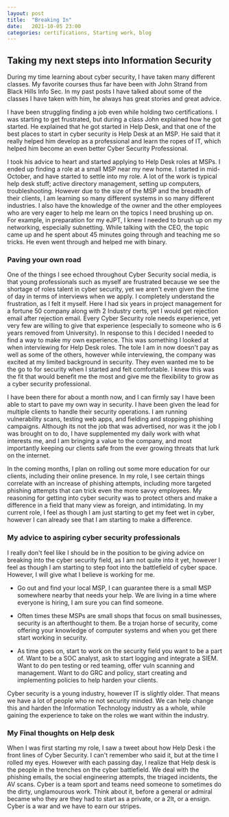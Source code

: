 ```yaml
---
layout: post
title:  "Breaking In"
date:   2021-10-05 23:00
categories: certifications, Starting work, blog
---
```

## Taking my next steps into Information Security

During my time learning about cyber security, I have taken many different classes. My favorite courses thus far have been with John Strand from Black Hills Info Sec. In my past posts I have talked about some of the classes I have taken with him, he always has great stories and great advice.

I have been struggling finding a job even while holding two certifications.
I was starting to get frustrated, but during a class John explained how he got started. He explained that he got started in Help Desk, and that one of the best places to start in cyber security is Help Desk at an MSP. He said that it really helped him develop as a professional and learn the ropes of IT, which helped him become an even better Cyber Security Professional.

I took his advice to heart and started applying to Help Desk roles at MSPs. I ended up finding a role at a small MSP near my new home. I started in mid-October, and have started to settle into my role. A lot of the work is typical help desk stuff; active directory management, setting up computers, troubleshooting. However due to the size of the MSP and the breadth of their clients, I am learning so many different systems in so many different industries. I also have the knowledge of the owner and the other employees who are very eager to help me learn on the topics I need brushing up on. For example, in preparation for my eJPT, I knew I needed to brush up on my networking, especially subnetting. While talking with the CEO, the topic came up and he spent about 45 minutes going through and teaching me so tricks. He even went through and helped me with binary.

### Paving your own road

One of the things I see echoed throughout Cyber Security social media, is that young professionals such as myself are frustrated because we see the shortage of roles talent in cyber security, yet we aren't even given the time of day in terms of interviews when we apply. I completely understand the frustration, as I felt it myself. Here I had six years in project management for a fortune 50 company along with 2 Industry certs, yet I would get rejection email after rejection email. Every Cyber Security role needs experience, yet very few are willing to give that experience (especially to someone who is 6 years removed from University). In response to this I decided I needed to find a way to make my own experience. This was something I looked at when interviewing for Help Desk roles. The tole I am in now doesn't pay as well as some of the others, however while interviewing, the company was excited at my limited background in security. They even wanted me to be the go to for security when I started and felt comfortable. I knew this was the fit that would benefit me the most and give me the flexibility to grow as a cyber security professional.   

I have been there for about a month now, and I can firmly say I have been able to start to pave my own way in security. I have been given the lead for multiple clients to handle their security operations. I am running vulnerability scans, testing web apps, and fielding and stopping phishing campaigns. Although its not the job that was advertised, nor was it the job I was brought on to do, I have supplemented my daily work with what interests me, and I am bringing a value to the company, and most importantly keeping our clients safe from the ever growing threats that lurk on the internet.

In the coming months, I plan on rolling out some more education for our clients, including their online presence. In my role, I see certain things correlate with an increase of phishing attempts, including more targeted phishing attempts that can trick even the more savvy employees. My reasoning for getting into cyber security was to protect others and make a difference in a field that many view as foreign, and intimidating. In my current role, I feel as though I am just starting to  get my feet wet in cyber, however I can already see that I am starting to make a difference.

### My advice to aspiring cyber security professionals

I really don't feel like I should be in the position to be giving advice on breaking into the cyber security field, as I am not quite into it yet, however I feel as though I am starting to step foot into the battlefield of cyber space. However, I will give what I believe is working for me.

- Go out and find your local MSP, I can guarantee there is a small MSP somewhere nearby that needs your help. We are living in a time where everyone is hiring, I am sure you can find someone.

- Often times these MSPs are small shops that focus on small businesses, security is an afterthought to them. Be a trojan horse of security, come offering your knowledge of computer systems and when you get there start working in security.

- As time goes on, start to work on the security field you want to be a part of. Want to be a SOC analyst, ask to start logging and integrate a SIEM. Want to do pen testing or red teaming, offer vuln scanning and management. Want to do GRC and policy, start creating and implementing policies to help harden your clients.

Cyber security is a young industry, however IT is slightly older. That means we have a lot of people who re not security minded. We can help change this and harden the Information Technology industry as a whole, while gaining the experience to take on the roles we want within the industry.


### My Final thoughts on Help desk

When I was first starting my role, I saw a tweet about how Help Desk i the front lines of Cyber Security. I can't remember who said it, but at the time I rolled my eyes. However with each passing day, I realize that Help desk is the people in the trenches on the cyber battlefield. We deal with the phishing emails, the social engineering attempts, the triaged incidents, the AV scans. Cyber is a team sport and teams need someone to sometimes do the dirty, unglamourous work. Think about it, before a general or admiral became who they are they had to start as a private, or a 2lt, or a ensign. Cyber is a war and we have to earn our stripes.
